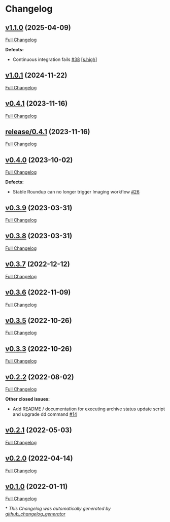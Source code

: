 # Changelog

## [v1.1.0](https://github.com/NASA-PDS/registry-loader/tree/v1.1.0) (2025-04-09)

[Full Changelog](https://github.com/NASA-PDS/registry-loader/compare/v1.0.1...v1.1.0)

**Defects:**

- Continuous integration fails [\#38](https://github.com/NASA-PDS/registry-loader/issues/38) [[s.high](https://github.com/NASA-PDS/registry-loader/labels/s.high)]

## [v1.0.1](https://github.com/NASA-PDS/registry-loader/tree/v1.0.1) (2024-11-22)

[Full Changelog](https://github.com/NASA-PDS/registry-loader/compare/v0.4.1...v1.0.1)

## [v0.4.1](https://github.com/NASA-PDS/registry-loader/tree/v0.4.1) (2023-11-16)

[Full Changelog](https://github.com/NASA-PDS/registry-loader/compare/release/0.4.1...v0.4.1)

## [release/0.4.1](https://github.com/NASA-PDS/registry-loader/tree/release/0.4.1) (2023-11-16)

[Full Changelog](https://github.com/NASA-PDS/registry-loader/compare/v0.4.0...release/0.4.1)

## [v0.4.0](https://github.com/NASA-PDS/registry-loader/tree/v0.4.0) (2023-10-02)

[Full Changelog](https://github.com/NASA-PDS/registry-loader/compare/v0.3.9...v0.4.0)

**Defects:**

- Stable Roundup can no longer trigger Imaging workflow [\#26](https://github.com/NASA-PDS/registry-loader/issues/26)

## [v0.3.9](https://github.com/NASA-PDS/registry-loader/tree/v0.3.9) (2023-03-31)

[Full Changelog](https://github.com/NASA-PDS/registry-loader/compare/v0.3.8...v0.3.9)

## [v0.3.8](https://github.com/NASA-PDS/registry-loader/tree/v0.3.8) (2023-03-31)

[Full Changelog](https://github.com/NASA-PDS/registry-loader/compare/v0.3.7...v0.3.8)

## [v0.3.7](https://github.com/NASA-PDS/registry-loader/tree/v0.3.7) (2022-12-12)

[Full Changelog](https://github.com/NASA-PDS/registry-loader/compare/v0.3.6...v0.3.7)

## [v0.3.6](https://github.com/NASA-PDS/registry-loader/tree/v0.3.6) (2022-11-09)

[Full Changelog](https://github.com/NASA-PDS/registry-loader/compare/v0.3.5...v0.3.6)

## [v0.3.5](https://github.com/NASA-PDS/registry-loader/tree/v0.3.5) (2022-10-26)

[Full Changelog](https://github.com/NASA-PDS/registry-loader/compare/v0.3.3...v0.3.5)

## [v0.3.3](https://github.com/NASA-PDS/registry-loader/tree/v0.3.3) (2022-10-26)

[Full Changelog](https://github.com/NASA-PDS/registry-loader/compare/v0.2.2...v0.3.3)

## [v0.2.2](https://github.com/NASA-PDS/registry-loader/tree/v0.2.2) (2022-08-02)

[Full Changelog](https://github.com/NASA-PDS/registry-loader/compare/v0.2.1...v0.2.2)

**Other closed issues:**

- Add README / documentation for executing archive status update script and upgrade dd command [\#14](https://github.com/NASA-PDS/registry-loader/issues/14)

## [v0.2.1](https://github.com/NASA-PDS/registry-loader/tree/v0.2.1) (2022-05-03)

[Full Changelog](https://github.com/NASA-PDS/registry-loader/compare/v0.2.0...v0.2.1)

## [v0.2.0](https://github.com/NASA-PDS/registry-loader/tree/v0.2.0) (2022-04-14)

[Full Changelog](https://github.com/NASA-PDS/registry-loader/compare/v0.1.0...v0.2.0)

## [v0.1.0](https://github.com/NASA-PDS/registry-loader/tree/v0.1.0) (2022-01-11)

[Full Changelog](https://github.com/NASA-PDS/registry-loader/compare/94da5387d0ac1d151b09f809652131d407c950de...v0.1.0)



\* *This Changelog was automatically generated by [github_changelog_generator](https://github.com/github-changelog-generator/github-changelog-generator)*
